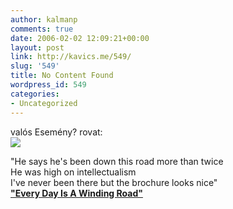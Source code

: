 ```yaml
---
author: kalmanp
comments: true
date: 2006-02-02 12:09:21+00:00
layout: post
link: http://kavics.me/549/
slug: '549'
title: No Content Found
wordpress_id: 549
categories:
- Uncategorized
---
```


valós Esemény? rovat:  
![](http://kavics.freeblog.hu/Files/bong.jpg)




"He says he's been down this road more than twice  
He was high on intellectualism  
I've never been there but the brochure looks nice"  
**["Every Day Is A Winding Road"](http://www.azlyrics.com/lyrics/sherylcrow/everydayisawindingroad.html)**

